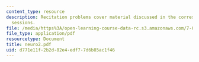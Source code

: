 ```yaml
---
content_type: resource
description: Recitation problems cover material discussed in the corresponding lecture
  sessions.
file: /media/https%3A/open-learning-course-data-rc.s3.amazonaws.com/7-012-introduction-to-biology-fall-2004/d771e11f2b2d82e4edf77d6b85ac1f46_neuro2.pdf
file_type: application/pdf
resourcetype: Document
title: neuro2.pdf
uid: d771e11f-2b2d-82e4-edf7-7d6b85ac1f46
---
```

